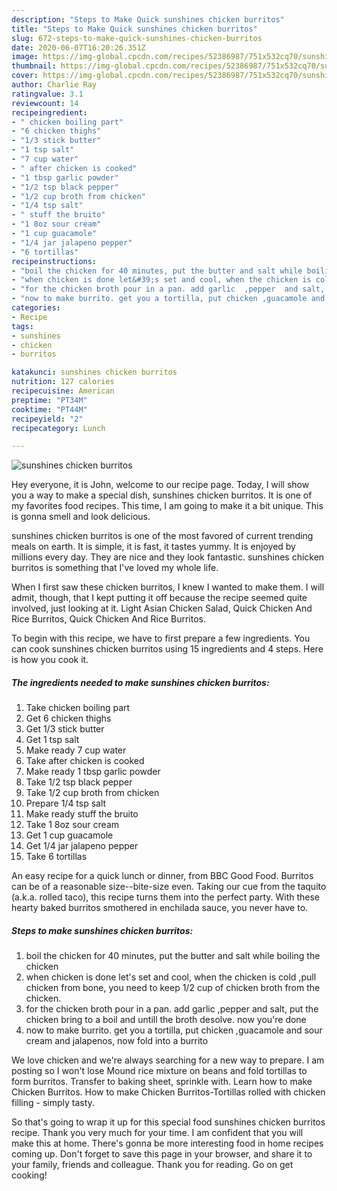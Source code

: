 ```yaml
---
description: "Steps to Make Quick sunshines chicken burritos"
title: "Steps to Make Quick sunshines chicken burritos"
slug: 672-steps-to-make-quick-sunshines-chicken-burritos
date: 2020-06-07T16:20:26.351Z
image: https://img-global.cpcdn.com/recipes/52386987/751x532cq70/sunshines-chicken-burritos-recipe-main-photo.jpg
thumbnail: https://img-global.cpcdn.com/recipes/52386987/751x532cq70/sunshines-chicken-burritos-recipe-main-photo.jpg
cover: https://img-global.cpcdn.com/recipes/52386987/751x532cq70/sunshines-chicken-burritos-recipe-main-photo.jpg
author: Charlie Ray
ratingvalue: 3.1
reviewcount: 14
recipeingredient:
- " chicken boiling part"
- "6 chicken thighs"
- "1/3 stick butter"
- "1 tsp salt"
- "7 cup water"
- " after chicken is cooked"
- "1 tbsp garlic powder"
- "1/2 tsp black pepper"
- "1/2 cup broth from chicken"
- "1/4 tsp salt"
- " stuff the bruito"
- "1 8oz sour cream"
- "1 cup guacamole"
- "1/4 jar jalapeno pepper"
- "6 tortillas"
recipeinstructions:
- "boil the chicken for 40 minutes, put the butter and salt while boiling  the chicken"
- "when chicken is done let&#39;s set and cool, when the chicken is cold  ,pull chicken from bone, you need to keep 1/2 cup of chicken broth from the chicken."
- "for the chicken broth pour in a pan. add garlic  ,pepper  and salt, put the chicken bring to a boil and untill the broth desolve. now you&#39;re done"
- "now to make burrito. get you a tortilla, put chicken ,guacamole and sour cream and jalapenos, now fold into a burrito"
categories:
- Recipe
tags:
- sunshines
- chicken
- burritos

katakunci: sunshines chicken burritos 
nutrition: 127 calories
recipecuisine: American
preptime: "PT34M"
cooktime: "PT44M"
recipeyield: "2"
recipecategory: Lunch

---
```



![sunshines chicken burritos](https://img-global.cpcdn.com/recipes/52386987/751x532cq70/sunshines-chicken-burritos-recipe-main-photo.jpg)

Hey everyone, it is John, welcome to our recipe page. Today, I will show you a way to make a special dish, sunshines chicken burritos. It is one of my favorites food recipes. This time, I am going to make it a bit unique. This is gonna smell and look delicious.

sunshines chicken burritos is one of the most favored of current trending meals on earth. It is simple, it is fast, it tastes yummy. It is enjoyed by millions every day. They are nice and they look fantastic. sunshines chicken burritos is something that I've loved my whole life.

When I first saw these chicken burritos, I knew I wanted to make them. I will admit, though, that I kept putting it off because the recipe seemed quite involved, just looking at it. Light Asian Chicken Salad, Quick Chicken And Rice Burritos, Quick Chicken And Rice Burritos.


To begin with this recipe, we have to first prepare a few ingredients. You can cook sunshines chicken burritos using 15 ingredients and 4 steps. Here is how you cook it.

<!--inarticleads1-->

##### The ingredients needed to make sunshines chicken burritos:

1. Take  chicken boiling part
1. Get 6 chicken thighs
1. Get 1/3 stick butter
1. Get 1 tsp salt
1. Make ready 7 cup water
1. Take  after chicken is cooked
1. Make ready 1 tbsp garlic powder
1. Take 1/2 tsp black pepper
1. Take 1/2 cup broth from chicken
1. Prepare 1/4 tsp salt
1. Make ready  stuff the bruito
1. Take 1 8oz sour cream
1. Get 1 cup guacamole
1. Get 1/4 jar jalapeno pepper
1. Take 6 tortillas


An easy recipe for a quick lunch or dinner, from BBC Good Food. Burritos can be of a reasonable size--bite-size even. Taking our cue from the taquito (a.k.a. rolled taco), this recipe turns them into the perfect party. With these hearty baked burritos smothered in enchilada sauce, you never have to. 

<!--inarticleads2-->

##### Steps to make sunshines chicken burritos:

1. boil the chicken for 40 minutes, put the butter and salt while boiling  the chicken
1. when chicken is done let&#39;s set and cool, when the chicken is cold  ,pull chicken from bone, you need to keep 1/2 cup of chicken broth from the chicken.
1. for the chicken broth pour in a pan. add garlic  ,pepper  and salt, put the chicken bring to a boil and untill the broth desolve. now you&#39;re done
1. now to make burrito. get you a tortilla, put chicken ,guacamole and sour cream and jalapenos, now fold into a burrito


We love chicken and we&#39;re always searching for a new way to prepare. I am posting so I won&#39;t lose Mound rice mixture on beans and fold tortillas to form burritos. Transfer to baking sheet, sprinkle with. Learn how to make Chicken Burritos. How to make Chicken Burritos-Tortillas rolled with chicken filling - simply tasty. 

So that's going to wrap it up for this special food sunshines chicken burritos recipe. Thank you very much for your time. I am confident that you will make this at home. There's gonna be more interesting food in home recipes coming up. Don't forget to save this page in your browser, and share it to your family, friends and colleague. Thank you for reading. Go on get cooking!
